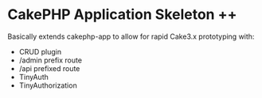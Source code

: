 # CakePHP Application Skeleton ++

Basically extends cakephp-app to allow for rapid Cake3.x prototyping with:

- CRUD plugin
- /admin prefix route
- /api prefixed route
- TinyAuth
- TinyAuthorization 
